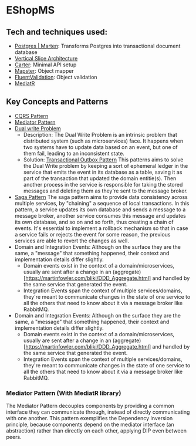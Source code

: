 # EShopMS

## Tech and techniques used:

- [Postgres | Marten](https://martendb.io/introduction.html): Transforms Postgres into transactional document database
- [Vertical Slice Architecture](https://www.milanjovanovic.tech/blog/vertical-slice-architecture)
- [Carter](https://github.com/CarterCommunity/Carter): Minimal API setup
- [Mapster](https://github.com/MapsterMapper/Mapster): Object mapper
- [FluentValidation](https://docs.fluentvalidation.net/en/latest): Object validation
- [MediatR](https://mediatr.io)

## Key Concepts and Patterns

- [CQRS Pattern](https://learn.microsoft.com/en-us/azure/architecture/patterns/cqrs)
- [Mediator Pattern](https://refactoring.guru/design-patterns/mediator)
- [Dual write Problem](https://www.confluent.io/blog/dual-write-problem)
    - Description: The Dual Write Problem is an intrinsic problem that distributed system (such as microservices) face.
      It happens when two systems have to update data based on an event, but one of them fail, leading to an
      inconsistent state.
    - Solution: [Transactional Outbox Pattern](https://microservices.io/patterns/data/transactional-outbox.html)
      This patterns aims to solve the Dual Write problem by keeping a sort of ephemeral ledger in the service that emits
      the event
      in its database as a table, saving it as part of the transaction that updated the domain entitie(s). Then another
      process
      in the service is responsible for taking the stored messages and deleting them as they're sent to the message
      broker.
- [Saga Pattern](https://microservices.io/patterns/data/saga.html)
  The saga pattern aims to provide data consistency across multiple services, by "chaining" a sequence of local
  transactions.
  In this pattern, a service updates its own database and sends a message to a message broker, another service consumes
  this message and updates its own database, and so on and so forth, thus creating a chain of events.
  It's essential to implement a rollback mechanism so that in case a service fails or rejects the event for some reason,
  the previous services are able to revert the changes as well.
- Domain and Integration Events: Although on the surface they are the same, a "message" that something happened, their
  context and implementation details differ slightly.
    - Domain events exist in the context of a domain/microservices, usually are sent after a change in an (aggregate)[https://martinfowler.com/bliki/DDD_Aggregate.html]
  and handled by the same service that generated the event.
    - Integration Events span the context of multiple services/domains, they're meant to communicate changes in the
      state of one service
      to all the others that need to know about it via a message broker like RabbitMQ.
- Domain and Integration Events: Although on the surface they are the same, a "message" that something happened, their
  context and implementation details differ slightly.
    - Domain events exist in the context of a domain/microservices, usually are sent after a change in an (aggregate)[https://martinfowler.com/bliki/DDD_Aggregate.html]
  and handled by the same service that generated the event.
    - Integration Events span the context of multiple services/domains, they're meant to communicate changes in the
      state of one service
      to all the others that need to know about it via a message broker like RabbitMQ.

### Mediator Pattern (With MediatR library)

The Mediator Pattern decouples components by providing a common interface they can communicate through, instead of
directly communicating with one another.
This pattern exemplifies the Dependency Inversion principle, because components depend on the mediator interface (an
abstraction) rather than directly on each other, applying DIP even between peers.

